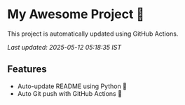 # My Awesome Project 🚀

This project is automatically updated using GitHub Actions.

_Last updated: 2025-05-12 05:18:35 IST_

## Features
- Auto-update README using Python 🐍
- Auto Git push with GitHub Actions 🤖
